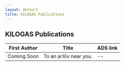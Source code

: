 ```yaml
---
layout: default
title: KILOGAS Publications
---
```


## KILOGAS Publications
| First Author      		| Title                  	   | ADS link 						|
| ----------- 				| ----------- 				   | ----------- 				   |
| Coming Soon 	| To an arXiv near you.       | -- |

<!---
| First Author      		| Title                  	   | ADS link 						|
| ----------- 				| ----------- 				   | ----------- 				   |
| Timothy A. Davis 	| Example KILOGAS paper: exciting science!       | [Link](https://ui.adsabs.harvard.edu/abs/2019MNRAS.483.2251Z/abstract) |
---!>



